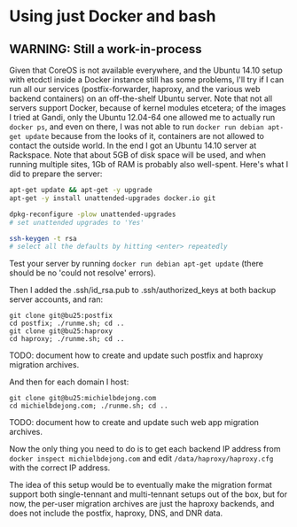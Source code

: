 # Using just Docker and bash

## WARNING: Still a work-in-process

Given that CoreOS is not available everywhere, and the Ubuntu 14.10 setup with etcdctl inside a Docker instance still has some problems,
I'll try if I can run all our services (postfix-forwarder, haproxy, and the various web backend containers) on an off-the-shelf Ubuntu server.
Note that not all servers support Docker, because of kernel modules etcetera; of the images I tried at Gandi, only the Ubuntu 12.04-64 one
allowed me to actually run `docker ps`, and even on there, I was not able to run `docker run debian apt-get update` because from the looks
of it, containers are not allowed to contact the outside world. In the end I got an Ubuntu 14.10 server at Rackspace.
Note that about 5GB of disk space will be used, and when running multiple sites, 1Gb of RAM is probably also well-spent.
Here's what I did to prepare the server:

````bash
apt-get update && apt-get -y upgrade
apt-get -y install unattended-upgrades docker.io git

dpkg-reconfigure -plow unattended-upgrades
# set unattended upgrades to 'Yes'

ssh-keygen -t rsa
# select all the defaults by hitting <enter> repeatedly
````

Test your server by running `docker run debian apt-get update` (there should be no 'could not resolve' errors).

Then I added the .ssh/id_rsa.pub to .ssh/authorized_keys at both backup server accounts, and ran:

````
git clone git@bu25:postfix
cd postfix; ./runme.sh; cd ..
git clone git@bu25:haproxy
cd haproxy; ./runme.sh; cd ..
````

TODO: document how to create and update such postfix and haproxy migration archives.

And then for each domain I host:

````
git clone git@bu25:michielbdejong.com
cd michielbdejong.com; ./runme.sh; cd ..
````

TODO: document how to create and update such web app migration archives.

Now the only thing you need to do is to get each backend IP address from `docker inspect michielbdejong.com` and edit `/data/haproxy/haproxy.cfg` with the correct IP address.

The idea of this setup would be to eventually make the migration format support both single-tennant and multi-tennant setups out of the box, but for now, the per-user migration archives are just the haproxy backends, and does not include the postfix, haproxy, DNS, and DNR data.
